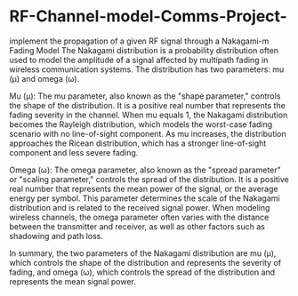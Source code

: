 # RF-Channel-model-Comms-Project-
implement the propagation of  a given RF signal through a Nakagami-m Fading Model 
The Nakagami distribution is a probability distribution often used to model the amplitude of a signal affected by multipath fading in wireless communication systems. The distribution has two parameters: mu (μ) and omega (ω).

Mu (μ): The mu parameter, also known as the "shape parameter," controls the shape of the distribution. It is a positive real number that represents the fading severity in the channel. When mu equals 1, the Nakagami distribution becomes the Rayleigh distribution, which models the worst-case fading scenario with no line-of-sight component. As mu increases, the distribution approaches the Ricean distribution, which has a stronger line-of-sight component and less severe fading.

Omega (ω): The omega parameter, also known as the "spread parameter" or "scaling parameter," controls the spread of the distribution. It is a positive real number that represents the mean power of the signal, or the average energy per symbol. This parameter determines the scale of the Nakagami distribution and is related to the received signal power. When modeling wireless channels, the omega parameter often varies with the distance between the transmitter and receiver, as well as other factors such as shadowing and path loss.

In summary, the two parameters of the Nakagami distribution are mu (μ), which controls the shape of the distribution and represents the severity of fading, and omega (ω), which controls the spread of the distribution and represents the mean signal power.
